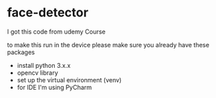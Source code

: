 # face-detector

I got this code from udemy Course

to make this run in the device please make sure you already have these packages
- install python 3.x.x
- opencv library
- set up the virtual environment (venv)
- for IDE I'm using PyCharm 
